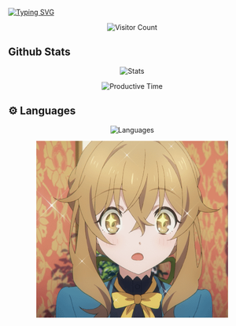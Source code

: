 [![Typing SVG](https://readme-typing-svg.demolab.com?font=Bitcount+Ink&weight=500&size=25&pause=1000&color=697FF7&center=true&width=435&lines=Welcome+to+Sirens007's+Site)](https://git.io/typing-svg)  

<p align="center">
  <img src="https://count.getloli.com/@Sirens007?name=Sirens007&theme=booru-lisu&padding=8&offset=0&align=top&scale=0.5&pixelated=1&darkmode=auto" alt="Visitor Count">
</p>

## Github Stats  

<p align="center">
  <img src="http://github-profile-summary-cards.vercel.app/api/cards/stats?username=Sirens007&theme=2077" alt="Stats" />
</p>

<p align="center">
  <img src="http://github-profile-summary-cards.vercel.app/api/cards/productive-time?username=Sirens007&theme=github&utcOffset=8" alt="Productive Time" />
</p>

<h2>⚙️ Languages</h2>
<p align="center">
  <img src="https://github-readme-stats.vercel.app/api/top-langs/?username=Sirens007&hide=&card_width=542&langs_count=10&layout=compact" alt="Languages"/>
</p>   
<div align="center">
    <img src="avatar.gif" alt="hi" width="390" height="360">
</div>

